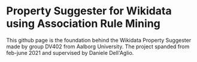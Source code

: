 # Property Suggester for Wikidata using Association Rule Mining

This github page is the foundation behind the Wikidata Property Suggester made by group DV402 from Aalborg University. The project spanded from feb-june 2021 and supervised by Daniele Dell'Aglio.
